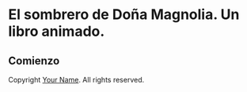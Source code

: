 # El sombrero de Doña Magnolia. Un libro animado.


## Comienzo



  
  Copyright [Your Name](http://your.website). All rights reserved.

